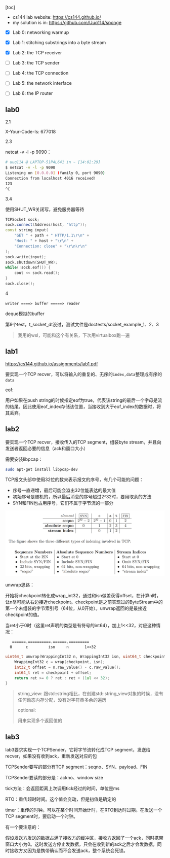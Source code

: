 [toc]

* cs144 lab website: https://cs144.github.io/
* my solution is in: https://github.com/Uuq114/sponge



- [x] Lab 0: networking warmup
- [x] Lab 1: stitching substrings into a byte stream
- [x] Lab 2: the TCP receiver
- [ ] Lab 3: the TCP sender
- [ ] Lab 4: the TCP connection
- [ ] Lab 5: the network interface
- [ ] Lab 6: the IP router



## lab0

2.1

X-Your-Code-Is: 677018



2.3

netcat -v -l -p 9090：

```bash
# uuq114 @ LAPTOP-51P4L641 in ~ [14:02:29]
$ netcat -v -l -p 9090
Listening on [0.0.0.0] (family 0, port 9090)
Connection from localhost 4016 received!
123
^C
```



3.4

使用SHUT_WR关闭写，避免服务器等待

```c++
TCPSocket sock;
sock.connect(Address(host, "http"));
const string input(
    "GET " + path + " HTTP/1.1\r\n" +
    "Host: " + host + "\r\n" +
    "Connection: close" + "\r\n\r\n"
);
sock.write(input);
sock.shutdown(SHUT_WR);
while(!sock.eof()) {
    cout << sock.read();
}
sock.close();
```



4

`writer ====> buffer =====> reader`

deque模拟的buffer

第9个test，t_socket_dt没过，测试文件是doctests/socket_example_1、2、3

> 我用的wsl，可能和这个有关系，下次用virtualbox跑一遍



## lab1

https://cs144.github.io/assignments/lab1.pdf

要实现一个TCP recver，可以将输入的重复的、无序的`index,data`整理成有序的`data`



eof:

用户如果在push string的时候指定eof为true，代表该string的最后一个字母是流的结尾。因此使用eof_index存储该位置，当接收到大于eof_index的数据时，将其丢弃。



## lab2

要实现一个TCP recver，接收传入的TCP segment，组装byte stream，并且向发送者返回必要的信息（ack和窗口大小）



需要安装libpcap：

```bash
sudo apt-get install libpcap-dev
```



TCP报文头部中使用32位的数来表示报文的序号，有几个可能的问题：

* 序号一直递增，最后可能会溢出32位能表达的最大值
* 初始序号是随机的，所以最后消息的序号超过2^32时，要用取余的方法
* SYN和FIN也占用序号，它们不属于字节流的一部分



![image-20230317234110837](assets/image-20230317234110837.png)

unwrap思路：

开始将checkpoint转化成wrap_int32，通过和isn做差获得offset，在计算n时，让n尽可能从右边接近checkpoint。checkpoint是之前实现过的ByteStream中的第一个未组装的字节索引号（64位，从0开始）。unwrap返回的是最接近checkpoint的值。

当ret小于0时（这里ret声明的类型是有符号的int64），加上1<<32，对应这种情况：
``` 
   ======.==========.======.=========
  0      c         isn     n       1<<32
```

```c++
uint64_t unwrap(WrappingInt32 n, WrappingInt32 isn, uint64_t checkpoint) {
    WrappingInt32 c = wrap(checkpoint, isn);
    int32_t offset = n.raw_value() - c.raw_value();
    int64_t ret = checkpoint + offset;
    return ret >= 0 ? ret : ret + (1ul << 32);
}
```

> string_view:
> 跟std::string相比，在创建std::string_view对象的时候，没有任何动态内存分配，没有对字符串多余的遍历
>
> optional:
>
> 用来实现多个返回值的



## lab3

lab3要求实现一个TCPSender，它将字节流转化成TCP segment，发送给recver，如果没有收到ack，重新发送对应的包

TCPSender要写的部分有TCP segment：seqno、SYN、payload、FIN

TCPSender要读的部分是：ackno、window size

tick方法：会返回距离上次调用tick经过的时间，单位是ms

RTO：重传超时时间。这个值会变动，但是初值是确定的

timer：重传的时钟。可以在某个时间开始计时，在RTO到达时过期。在发送一个TCP segment时，要启动一个时钟。



有一个要注意的：

假设发送方发送的数据占满了接收方的缓冲区，接收方返回了一个ack，同时携带窗口大小为0。这时发送方停止发数据，只会在收到新的ack之后才会发数据，同时接收方又因为是携带确认而不会发送ack，整个系统会死锁。



